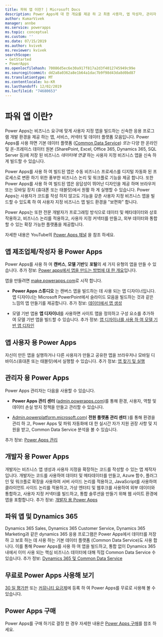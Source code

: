 ```yaml
---
title: 파워 앱 이란? | Microsoft Docs
description: Power Apps에 대 한 개요를 제공 하 고 최종 사용자, 앱 작성자, 관리자 및 pro 개발자가 Power Apps를 사용 하는 방법에 대해 설명 합니다.
author: KumarVivek
manager: annbe
ms.service: powerapps
ms.topic: conceptual
ms.custom: ''
ms.date: 07/15/2019
ms.author: kvivek
ms.reviewer: kvivek
searchScope:
- GetStarted
- PowerApps
ms.openlocfilehash: 70086d5ec6e30a917f817a2d3f4012745949c99e
ms.sourcegitcommit: dd2a8a0362a8e1b64a1dac7b9f98d43da8d0bd87
ms.translationtype: MT
ms.contentlocale: ko-KR
ms.lasthandoff: 12/02/2019
ms.locfileid: "74680653"
---
```

# <a name="what-is-power-apps"></a>파워 앱 이란?

Power Apps는 비즈니스 요구에 맞게 사용자 지정 앱을 빌드하는 신속한 응용 프로그램 개발 환경을 제공 하는 앱, 서비스, 커넥터 및 데이터 플랫폼 모음입니다. Power Apps를 사용 하면 기본 데이터 플랫폼 ([Common Data Service](/powerapps/maker/common-data-service/data-platform-intro)) *또는* 다양 한 온라인 및 온-프레미스 데이터 원본 (SharePoint, Excel, Office 365, Dynamics 365, SQL Server 등)에 저장 된 비즈니스 *데이터에 연결* 하는 사용자 지정 비즈니스 앱을 신속 하 게 빌드할 수 있습니다. 

Power Apps를 사용 하 여 빌드된 앱은 수동 비즈니스 프로세스를 디지털 자동화 된 프로세스로 변환 하기 위한 풍부한 비즈니스 논리 및 워크플로 기능을 제공 합니다. 또한 Power Apps를 사용 하 여 빌드된 앱은 응답성이 뛰어난 디자인을 제공 하며 브라우저 또는 모바일 장치 (휴대폰 또는 태블릿)에서 원활 하 게 실행할 수 있습니다. Power Apps는 사용자가 코드를 작성 하지 않고도 기능을 갖춘 사용자 지정 비즈니스 앱을 빌드할 수 있도록 하 여 사용자 지정 비즈니스 앱 빌드 환경을 "보편화" 합니다.

Power Apps는 또한 전문 개발자가 프로그래밍 방식으로 데이터 및 메타데이터와 상호 작용하고, 비즈니스 논리를 적용하고, 사용자 지정 커넥터를 만들고, 외부 데이터와 통합할 수 있는 확장 가능한 플랫폼을 제공합니다.

자세한 내용은 YouTube의 [Power Apps 채널](https://www.youtube.com/channel/UCGfWR2ekfRFckLjev6eQYLg) 을 참조 하세요.

## <a name="power-apps-for-app-makerscreators"></a>앱 제조업체/작성자 용 Power Apps

Power Apps를 사용 하 여 **캔버스**, **모델 기반**및 **포털**의 세 가지 유형의 앱을 만들 수 있습니다. 추가 정보: [Power apps에서 앱을 만드는 방법에 대 한 개요](maker/index.md)입니다.

앱을 만들려면 [make.powerapps.com](https://make.powerapps.com)로 시작 합니다.

- **Power Apps 스튜디오** 는 캔버스 앱을 빌드하는 데 사용 되는 앱 디자이너입니다. 앱 디자이너는 Microsoft PowerPoint에서 슬라이드 모음을 빌드하는 것과 같은 느낌의 앱 만들기를 제공합니다. 추가 정보: [데이터에서 앱 생성](/powerapps/maker/canvas-apps/data-platform-create-app)  

- 모델 기반 앱용 **앱 디자이너**를 사용하면 사이트 맵을 정의하고 구성 요소를 추가하여 모델 기반 앱을 빌드할 수 있습니다. 추가 정보: [앱 디자이너를 사용 하 여 모델 기반 앱 디자인](maker/model-driven-apps/design-custom-business-apps-using-app-designer.md)

## <a name="power-apps-for-app-users"></a>앱 사용자 용 Power Apps

자신이 만든 앱을 실행하거나 다른 사용자가 만들고 공유한 앱을 브라우저나 모바일 디바이스(휴대폰 또는 태블릿)에서 실행할 수 있습니다. 추가 정보: [앱 찾기 및 실행](user/index.md)

## <a name="power-apps-for-admins"></a>관리자 용 Power Apps

Power Apps 관리자는 다음을 사용할 수 있습니다.

- **Power Apps 관리 센터** ([admin.powerapps.com](https://admin.powerapps.com))를 통해 환경, 사용자, 역할 및 데이터 손실 방지 정책을 만들고 관리할 수 있습니다. 

- [Admin.powerplatform.microsoft.com](https://admin.powerplatform.microsoft.com)( **전원 플랫폼 관리 센터** )를 통해 환경을 관리 하 고, Power Apps 및 파워 자동화에 대 한 실시간 자가 지원 권장 사항 및 지원을 받고, Common Data Service 분석을 볼 수 있습니다. 

추가 정보: [Power Apps 관리](/power-platform/admin/admin-guide)

## <a name="power-apps-for-developers"></a>개발자 용 Power Apps

개발자는 비즈니스 앱 생성과 사용자 지정을 확장하는 코드를 작성할 수 있는 앱 제작자입니다. 개발자는 코드를 사용하여 데이터 및 메타데이터를 만들고, Azure 함수, 플러그 인 및 워크플로 확장을 사용하여 서버 사이드 논리를 적용하고, JavaScript를 사용하여 클라이언트 사이드 논리를 적용하고, 가상 엔터티 및 웹후크를 사용하여 외부 데이터와 통합하고, 사용자 지정 커넥터를 빌드하고, 통합 솔루션을 만들기 위해 웹 사이트 환경에 앱을 포함합니다. 추가 정보: [개발자 용 Power Apps](/powerapps/#pivot=home&panel=developer)

## <a name="power-apps-and-dynamics-365"></a>파워 앱 및 Dynamics 365

Dynamics 365 Sales, Dynamics 365 Customer Service, Dynamics 365 Marketing과 같은 dynamics 365 응용 프로그램은 Power Apps에서 데이터를 저장 하 고 보호 하는 데 사용 하는 기본 데이터 플랫폼 (Common Data Service)도 사용 합니다. 이를 통해 Power Apps를 사용 하 여 앱을 빌드하고, 통합 없이 Dynamics 365 내에서 이미 사용 되는 핵심 비즈니스 데이터에 대해 직접 Common Data Service 수 있습니다. 추가 정보: [Dynamics 365 및 Common Data Service](maker/common-data-service/data-platform-intro.md#dynamics-365-and-common-data-service)

## <a name="try-power-apps-for-free"></a>무료로 Power Apps 사용해 보기

[30 일 평가판](maker/signup-for-powerapps.md) 또는 [커뮤니티 요금제](maker/dev-community-plan.md)에 등록 하 여 Power Apps를 무료로 사용해 볼 수 있습니다.

## <a name="purchase-power-apps"></a>Power Apps 구매

Power Apps를 구매 하기로 결정 한 경우 자세한 내용은 [Power Apps 구매](/power-platform/admin/signup-for-powerapps-admin)를 참조 하세요.
